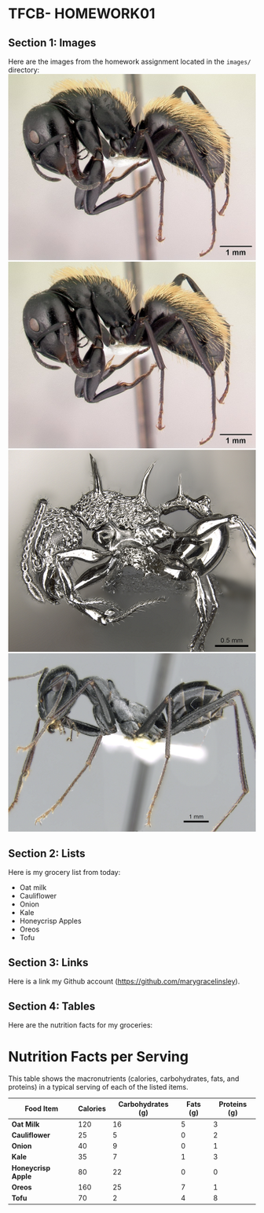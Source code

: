 # TFCB- HOMEWORK01

## Section 1: Images
Here are the images from the homework assignment located in the `images/` directory:
![Rhytidoponera Metallica](./images/casent_0191696_camponotus_darwinii.jpg)
![Camponotus Darwinii](./images/casent_0191696_camponotus_darwinii.jpg)
![Acanthomyrmex Ferox](./images/casent_0901788_p1_high_acanthomyrmex_ferox.jpg)
![Cataglyphis Fortis](./images/casent_0906296_p1_high_cataglyphis_fortis.jpg)


## Section 2: Lists
Here is my grocery list from today:
- Oat milk
- Cauliflower
- Onion
- Kale
- Honeycrisp Apples
- Oreos 
- Tofu 

## Section 3: Links
Here is a link my Github account (https://github.com/marygracelinsley).


## Section 4: Tables
Here are the nutrition facts for my groceries:

# Nutrition Facts per Serving

This table shows the macronutrients (calories, carbohydrates, fats, and proteins) in a typical serving of each of the listed items.

| Food Item           | Calories | Carbohydrates (g) | Fats (g) | Proteins (g) |
|---------------------|----------|-------------------|----------|--------------|
| **Oat Milk**         | 120      | 16                | 5        | 3            |
| **Cauliflower**      | 25       | 5                 | 0        | 2            |
| **Onion**            | 40       | 9                 | 0        | 1            |
| **Kale**             | 35       | 7                 | 1        | 3            |
| **Honeycrisp Apple** | 80       | 22                | 0        | 0            |
| **Oreos**            | 160      | 25                | 7        | 1            |
| **Tofu**             | 70       | 2                 | 4        | 8            |


